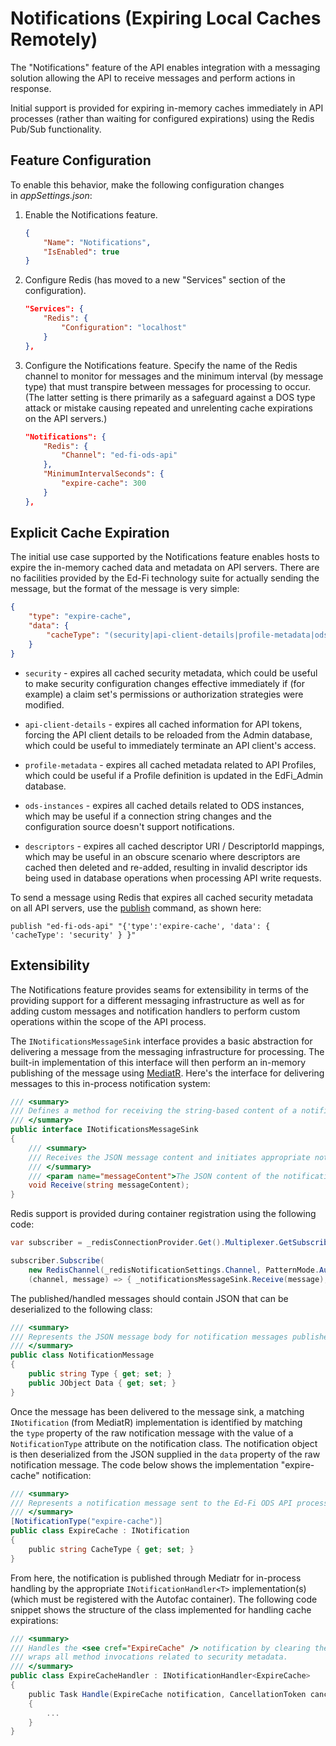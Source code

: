 # Notifications (Expiring Local Caches Remotely)

The "Notifications" feature of the API enables integration with a messaging
solution allowing the API to receive messages and perform actions in response.

Initial support is provided for expiring in-memory caches immediately in API
processes (rather than waiting for configured expirations) using the Redis
Pub/Sub functionality.

## Feature Configuration

To enable this behavior, make the following configuration changes
in _appSettings.json_:

1. Enable the Notifications feature.

    ```json
    {
        "Name": "Notifications",
        "IsEnabled": true
    }
    ```

2. Configure Redis (has moved to a new "Services" section of the
    configuration).

    ```json
    "Services": {
        "Redis": {
            "Configuration": "localhost"
        }
    },
    ```

3. Configure the Notifications feature. Specify the name of the Redis channel
    to monitor for messages and the minimum interval (by message type) that must
    transpire between messages for processing to occur. (The latter setting is
    there primarily as a safeguard against a DOS type attack or mistake causing
    repeated and unrelenting cache expirations on the API servers.)

    ```json
    "Notifications": {
        "Redis": {
            "Channel": "ed-fi-ods-api"
        },
        "MinimumIntervalSeconds": {
            "expire-cache": 300
        }
    },
    ```

## Explicit Cache Expiration

The initial use case supported by the Notifications feature enables hosts to
expire the in-memory cached data and metadata on API servers. There are no
facilities provided by the Ed-Fi technology suite for actually sending the
message, but the format of the message is very simple:

```json
{
    "type": "expire-cache",
    "data": {
        "cacheType": "(security|api-client-details|profile-metadata|ods-instances|descriptors)"
    }
}
```

* `security` - expires all cached security metadata, which could be useful to
    make security configuration changes effective immediately if (for example) a
    claim set's permissions or authorization strategies were modified.

* `api-client-details` - expires all cached information for API tokens,
    forcing the API client details to be reloaded from the Admin database, which
    could be useful to immediately terminate an API client's access.

* `profile-metadata` - expires all cached metadata related to API Profiles,
    which could be useful if a Profile definition is updated in the EdFi\_Admin
    database.

* `ods-instances` - expires all cached details related to ODS instances, which
    may be useful if a connection string changes and the configuration source
    doesn't support notifications.

* `descriptors` \- expires all cached descriptor URI / DescriptorId mappings,
    which may be useful in an obscure scenario where descriptors are cached then
    deleted and re-added, resulting in invalid descriptor ids being used in
    database operations when processing API write requests.

To send a message using Redis that expires all cached security metadata on all
API servers, use the [publish](https://redis.io/docs/latest/commands/publish/)
command, as shown here:

```redis
publish "ed-fi-ods-api" "{'type':'expire-cache', 'data': { 'cacheType': 'security' } }"
```

## Extensibility

The Notifications feature provides seams for extensibility in terms of the
providing support for a different messaging infrastructure as well as for adding
custom messages and notification handlers to perform custom operations within
the scope of the API process.

The `INotificationsMessageSink` interface provides a basic abstraction for
delivering a message from the messaging infrastructure for processing. The
built-in implementation of this interface will then perform an in-memory
publishing of the message using [MediatR](https://github.com/jbogard/MediatR).
Here's the interface for delivering messages to this in-process notification
system:

```cs
/// <summary>
/// Defines a method for receiving the string-based content of a notification message from a pub/sub infrastructure component.
/// </summary>
public interface INotificationsMessageSink
{
    /// <summary>
    /// Receives the JSON message content and initiates appropriate notification handling.
    /// </summary>
    /// <param name="messageContent">The JSON content of the notification message.</param>
    void Receive(string messageContent);
}
```

Redis support is provided during container registration using the following
code:

```cs
var subscriber = _redisConnectionProvider.Get().Multiplexer.GetSubscriber();

subscriber.Subscribe(
    new RedisChannel(_redisNotificationSettings.Channel, PatternMode.Auto),
    (channel, message) => { _notificationsMessageSink.Receive(message); });
```

The published/handled messages should contain JSON that can be deserialized to
the following class:

```cs
/// <summary>
/// Represents the JSON message body for notification messages published to the pub/sub messaging infrastructure.
/// </summary>
public class NotificationMessage
{
    public string Type { get; set; }
    public JObject Data { get; set; }
}
```

Once the message has been delivered to the message sink, a matching
`INotification` (from MediatR) implementation is identified by matching
the `type` property of the raw notification message with the value of a
`NotificationType` attribute on the notification class. The notification object
is then deserialized from the JSON supplied in the `data` property of the raw
notification message. The code below shows the implementation "expire-cache"
notification:

```cs
/// <summary>
/// Represents a notification message sent to the Ed-Fi ODS API process to explicitly expire the cached security metadata.
/// </summary>
[NotificationType("expire-cache")]
public class ExpireCache : INotification
{
    public string CacheType { get; set; }
}
```

From here, the notification is published through Mediatr for in-process handling
by the appropriate `INotificationHandler<T>` implementation(s) (which must be
registered with the Autofac container). The following code snippet shows the
structure of the class implemented for handling cache expirations:

```cs
/// <summary>
/// Handles the <see cref="ExpireCache" /> notification by clearing the underlying cache for the interceptor that
/// wraps all method invocations related to security metadata.
/// </summary>
public class ExpireCacheHandler : INotificationHandler<ExpireCache>
{
    public Task Handle(ExpireCache notification, CancellationToken cancellationToken)
    {
        ...
    }
}
```
